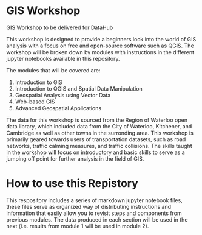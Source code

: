 # GIS Workshop
GIS Workshop to be delivered for DataHub

This workshop is designed to provide a beginners look into the world of GIS analysis with a focus on free and
open-source software such as QGIS. The workshop will be broken down by modules with instructions in the different
jupyter notebooks available in this repository. 

The modules that will be covered are:
1) Introduction to GIS
2) Introduction to QGIS and Spatial Data Manipulation
3) Geospatial Analysis using Vector Data
4) Web-based GIS
5) Advanced Geospatial Applications

The data for this workshop is sourced from the Region of Waterloo open data library, which included data from the
City of Waterloo, Kitchener, and Cambridge as well as other towns in the surronding area. This workshop is primarily
geared towards users of transportation datasets, such as road networks, traffic calming measures, and traffic collisions.
The skills taught in the workshop will focus on introductory and basic skills to serve as a jumping off point for
further analysis in the field of GIS.

# How to use this Repistory

This respository includes a series of markdown jupyter notebook files, these files serve as organized way of distributing
instructions and information that easily allow you to revisit steps and components from previous modules. The data produced 
in each section will be used in the next (i.e. results from module 1 will be used in module 2). 
